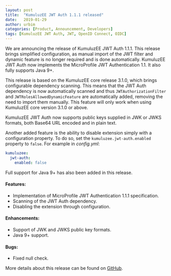 ```yaml
---
layout: post
title:  "KumuluzEE JWT Auth 1.1.1 released"
date:   2019-01-29
author: urbim
categories: [Product, Announcement, Developers]
tags: [KumuluzEE JWT Auth, JWT, OpenID Connect, OIDC]
---
```


We are announcing the release of KumuluzEE JWT Auth 1.1.1. This release brings simplified configuration, as manual
import of the JWT filter and dynamic feature is no longer required and is done automatically. KumuluzEE JWT Auth now
implements the MicroProfile JWT Authentication 1.1. It also fully supports Java 9+.

<!--more-->

This release is based on the KumuluzEE core release 3.1.0, which brings configurable dependency scanning. This means
that the JWT Auth dependency is now automatically scanned and thus `JWTAuthorizationFilter` and
`JWTRolesAllowedDynamicFeature` are automatically added, removing the need to import them manually. This feature
will only work when using KumuluzEE core version 3.1.0 or above.

KumuluzEE JWT Auth now supports public keys supplied in JWK or JWKS formats, both Base64 URL encoded and in plain text.

Another added feature is the ability to disable extension simply with a configuration property. To do so, set the
`kumuluzee.jwt-auth.enabled` property to `false`. For example in _config.yml_:

```yaml
kumuluzee:
  jwt-auth:
    enabled: false
```

Full support for Java 9+ has also been added in this release.

#### Features:

- Implementation of MicroProfile JWT Authentication 1.1.1 specification.
- Scanning of the JWT Auth dependency.
- Disabling the extension through configuration.

#### Enhancements:

- Support of JWK and JWKS public key formats.
- Java 9+ support.

#### Bugs:

- Fixed null check.

More details about this release can be found on
[GitHub](https://github.com/kumuluz/kumuluzee-jwt-auth/releases/tag/v1.1.1).
